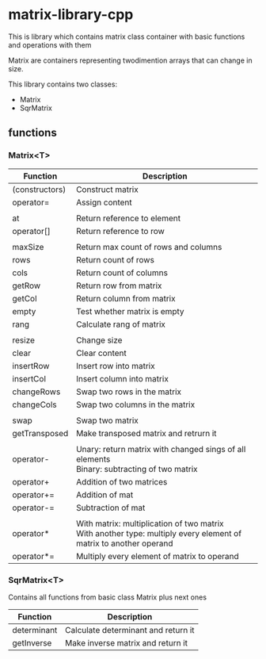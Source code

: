 # matrix-library-cpp

This is library which contains matrix class container with basic functions and operations with them

Matrix are containers representing twodimention arrays that can change in size.

This library contains two classes:

* Matrix
* SqrMatrix

## functions

### Matrix\<T>

| Function | Description |
| --- | --- |
| (constructors) | Construct matrix |
| operator= | Assign content |
| | |
| at | Return reference to element |
| operator[] | Return reference to row |
| | |
| maxSize | Return max count of rows and columns |
| rows | Return count of rows |
| cols | Return count of columns |
| getRow | Return row from matrix |
| getCol | Return column from matrix |
| empty | Test whether matrix is empty |
| rang | Calculate rang of matrix |
| | |
| resize | Change size |
| clear | Clear content |
| insertRow | Insert row into matrix |
| insertCol | Insert column into matrix |
| changeRows | Swap two rows in the matrix |
| changeCols | Swap two columns in the matrix |
| | |
| swap | Swap two matrix |
| getTransposed | Make transposed matrix and retrurn it |
| | |
| operator- | Unary: return matrix with changed sings of all elements <br> Binary: subtracting of two matrix |
| operator+ | Addition of two matrices |
| operator+= | Addition of mat |
| operator-= | Subtraction of mat |
| | |
| operator* | With matrix: multiplication of two matrix <br> With another type: multiply every element of matrix to another operand |
| operator*= | Multiply every element of matrix to operand |

### SqrMatrix\<T>

Contains all functions from basic class Matrix plus next ones

| Function | Description |
| --- | --- |
| determinant | Calculate determinant and return it |
| getInverse | Make inverse matrix and return it |
